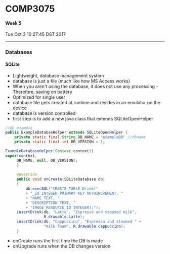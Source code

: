 # COMP3075
#### Week 5
Tue Oct  3 10:27:45 DST 2017

___

### Databases
#### SQLite
- Lightweight, database management system 
- database is just a file (much like how MS Access works)
- When you aren't using the database, it does not use any processing - Therefore, saving on battery
- Optimized for single user
- database file gets created at runtime and resides in an emulator on the device
- database is version controlled
- first step is to add a new java class that extends SQLiteOpenHelper

```Java
//db example
public ExampleDatabasHelper extends SQLiteOpenHelper {
	private static final String DB_NAME = "exampleDB" //dbname
	private static final int DB_VERSION = 1;

ExampleDatabaseHelper(Context context){
super(context,
	 DB_NAME, null, DB_VERSION);
	 }
	 
	 @override 
	 public void onCreate(SQLiteDatabase db)
	 {
		 db.execSQL("CREATE TABLE Drink("
		 + "_id INTEGER PRIMARY KEY AUTOINCREMENT, "
		 + "NAME TEXT, "
		 + "DESCRIPTION TEXT, "
		 + "IMAGE_RESOURCE_ID INTEGER);");
	 insertDrink(db, "Latte", "Espresso and steamed milk",
                 R.drawable.Latte);
     insertDrink(db, "Cappuccino", "Espresso and steamed " +
	             "milk foam", R.drawable.cappuccino);
	 }	 
```

- onCreate runs the first time the DB is made
- onUpgrade runs when the DB changes version
